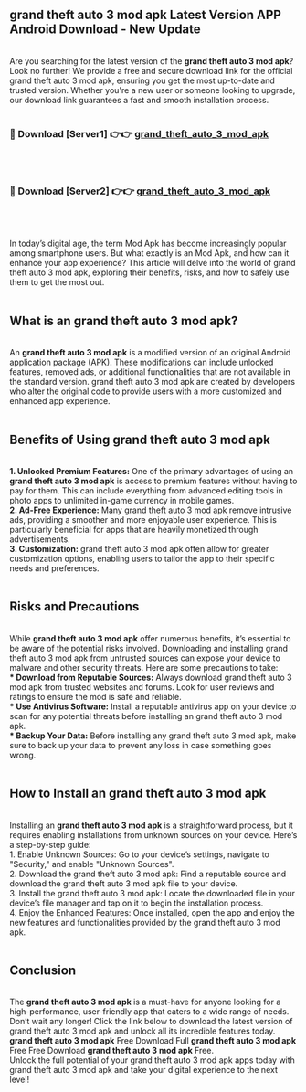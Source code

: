 ## grand theft auto 3 mod apk Latest Version APP Android Download - New Update
<br>
Are you searching for the latest version of the <strong>grand theft auto 3 mod apk</strong>? Look no further! We provide a free and secure download link for the official grand theft auto 3 mod apk, ensuring you get the most up-to-date and trusted version. Whether you're a new user or someone looking to upgrade, our download link guarantees a fast and smooth installation process.
<br>
<br>
<h3>🔴 Download [Server1] 👉👉 <a href="https://modyolo.store/grand+theft+auto+3+mod+apk">grand_theft_auto_3_mod_apk</a></h3><br>
<br>
<h3>🔴 Download [Server2] 👉👉 <a href="https://modyolo.store/grand+theft+auto+3+mod+apk">grand_theft_auto_3_mod_apk</a></h3><br>
<br>
<br>
In today’s digital age, the term Mod Apk has become increasingly popular among smartphone users. But what exactly is an Mod Apk, and how can it enhance your app experience? This article will delve into the world of grand theft auto 3 mod apk, exploring their benefits, risks, and how to safely use them to get the most out.
<br>
<br>
<h2>What is an grand theft auto 3 mod apk?</h2>
<br>
An <strong>grand theft auto 3 mod apk</strong> is a modified version of an original Android application package (APK). These modifications can include unlocked features, removed ads, or additional functionalities that are not available in the standard version. grand theft auto 3 mod apk are created by developers who alter the original code to provide users with a more customized and enhanced app experience.
<br>
<br>
<h2>Benefits of Using grand theft auto 3 mod apk</h2>
<br>
<strong> 1. Unlocked Premium Features:</strong> One of the primary advantages of using an <strong>grand theft auto 3 mod apk</strong> is access to premium features without having to pay for them. This can include everything from advanced editing tools in photo apps to unlimited in-game currency in mobile games.
<br>
<strong> 2. Ad-Free Experience:</strong> Many grand theft auto 3 mod apk remove intrusive ads, providing a smoother and more enjoyable user experience. This is particularly beneficial for apps that are heavily monetized through advertisements.
<br>
<strong> 3. Customization:</strong> grand theft auto 3 mod apk often allow for greater customization options, enabling users to tailor the app to their specific needs and preferences.
<br>
<br>
<h2>Risks and Precautions</h2>
<br>
While <strong>grand theft auto 3 mod apk</strong> offer numerous benefits, it’s essential to be aware of the potential risks involved. Downloading and installing grand theft auto 3 mod apk from untrusted sources can expose your device to malware and other security threats. Here are some precautions to take:
<br>
<strong> * Download from Reputable Sources:</strong> Always download grand theft auto 3 mod apk from trusted websites and forums. Look for user reviews and ratings to ensure the mod is safe and reliable.
<br>
<strong> * Use Antivirus Software:</strong> Install a reputable antivirus app on your device to scan for any potential threats before installing an grand theft auto 3 mod apk.
<br>
<strong> * Backup Your Data:</strong> Before installing any grand theft auto 3 mod apk, make sure to back up your data to prevent any loss in case something goes wrong.
<br>
<br>
<h2>How to Install an grand theft auto 3 mod apk</h2>
<br>
Installing an <strong>grand theft auto 3 mod apk</strong> is a straightforward process, but it requires enabling installations from unknown sources on your device. Here’s a step-by-step guide:
<br>
 1. Enable Unknown Sources: Go to your device’s settings, navigate to "Security," and enable "Unknown Sources".
<br>
 2. Download the grand theft auto 3 mod apk: Find a reputable source and download the grand theft auto 3 mod apk file to your device.
<br>
 3. Install the grand theft auto 3 mod apk: Locate the downloaded file in your device’s file manager and tap on it to begin the installation process.
<br>
 4. Enjoy the Enhanced Features: Once installed, open the app and enjoy the new features and functionalities provided by the grand theft auto 3 mod apk.
<br>
<br>
<h2><strong>Conclusion</strong></h2>
<br>
The <strong>grand theft auto 3 mod apk</strong> is a must-have for anyone looking for a high-performance, user-friendly app that caters to a wide range of needs. Don’t wait any longer! Click the link below to download the latest version of grand theft auto 3 mod apk and unlock all its incredible features today.
<br>
<strong>grand theft auto 3 mod apk</strong> Free Download Full <strong>grand theft auto 3 mod apk</strong> Free Free Download <strong>grand theft auto 3 mod apk</strong> Free.
<br>
Unlock the full potential of your grand theft auto 3 mod apk apps today with grand theft auto 3 mod apk and take your digital experience to the next level!